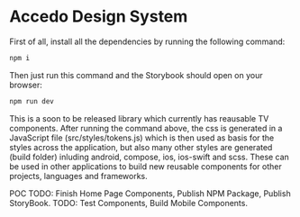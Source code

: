 # Accedo Design System

First of all, install all the dependencies by running the following command:
```bash
npm i
```
Then just run this command and the Storybook should open on your browser:
```bash
npm run dev
```

This is a soon to be released library which currently has reausable TV components.
After running the command above, the css is generated in a JavaScript file (src/styles/tokens.js) which is then used as basis for the styles across the application, but also many other styles are generated (build folder) inluding android, compose, ios, ios-swift and scss. These can be used in other applications to build new reusable components for other projects, languages and frameworks.

POC TODO: Finish Home Page Components, Publish NPM Package, Publish StoryBook.
TODO: Test Components, Build Mobile Components.